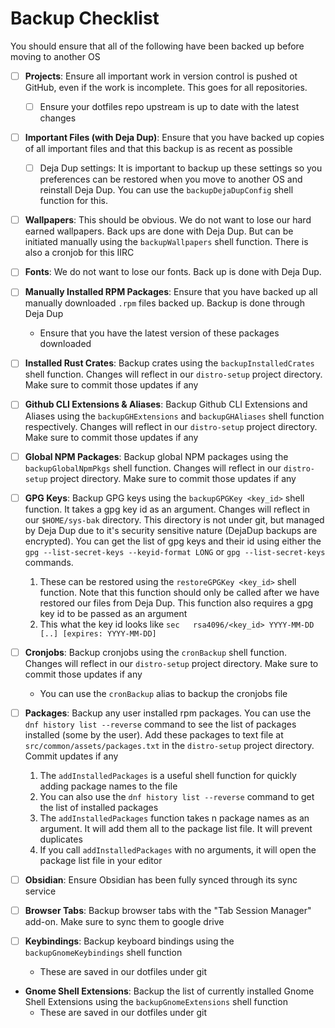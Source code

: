 # Backup Checklist

You should ensure that all of the following have been backed up before moving to another OS

- [ ] **Projects**:  Ensure all important work in version control is pushed ot GitHub, even if the work is incomplete. This goes for all repositories.
  - [ ] Ensure your dotfiles repo upstream is up to date with the latest changes
- [ ] **Important Files (with Deja Dup)**: Ensure that you have backed up copies of all important files and that this backup is as recent as possible
  - [ ] Deja Dup settings: It is important to backup up these settings so you preferences can be restored when you move to another OS and reinstall Deja Dup. You can use the `backupDejaDupConfig` shell function for this.

- [ ] **Wallpapers**: This should be obvious. We do not want to lose our hard earned wallpapers. Back ups are done with Deja Dup. But can be initiated manually using the `backupWallpapers` shell function. There is also a cronjob for this IIRC

- [ ] **Fonts**: We do not want to lose our fonts. Back up is done with Deja Dup.
- [ ] **Manually Installed RPM Packages**: Ensure that you have backed up all manually downloaded `.rpm` files backed up. Backup is done through Deja Dup
  - Ensure that you have the latest version of these packages downloaded
- [ ] **Installed Rust Crates**: Backup crates using the `backupInstalledCrates` shell function. Changes will reflect in our `distro-setup` project directory. Make sure to commit those updates if any
- [ ] **Github CLI Extensions & Aliases**: Backup Github CLI Extensions and Aliases using the `backupGHExtensions` and `backupGHAliases` shell function respectively. Changes will reflect in our `distro-setup` project directory. Make sure to commit those updates if any
- [ ] **Global NPM Packages**: Backup global NPM packages using the `backupGlobalNpmPkgs` shell function. Changes will reflect in our `distro-setup` project directory. Make sure to commit those updates if any

- [ ] **GPG Keys**: Backup GPG keys using the `backupGPGKey <key_id>` shell function. It takes a gpg key id as an argument. Changes will reflect in our `$HOME/sys-bak` directory. This directory is not under git, but managed by Deja Dup due to it's security sensitive nature (DejaDup backups are encrypted). You can get the list of gpg keys and their id using either the `gpg --list-secret-keys --keyid-format LONG` or `gpg --list-secret-keys` commands.
    1. These can be restored using the `restoreGPGKey <key_id>` shell function. Note that this function should only be called after we have restored our files from Deja Dup. This function also requires a gpg key id to be passed as an argument
    2. This what the key id looks like `sec   rsa4096/<key_id> YYYY-MM-DD [..] [expires: YYYY-MM-DD]`

- [ ] **Cronjobs**: Backup cronjobs using the `cronBackup` shell function. Changes will reflect in our `distro-setup` project directory. Make sure to commit those updates if any
  - You can use the `cronBackup` alias to backup the cronjobs file

- [ ] **Packages**: Backup any user installed rpm packages. You can use the `dnf history list --reverse` command to see the list of packages installed (some by the user). Add these packages to text file at `src/common/assets/packages.txt` in the `distro-setup` project directory. Commit updates if any
    1. The `addInstalledPackages` is a useful shell function for quickly adding package names to the file
    2. You can also use the `dnf history list --reverse` command to get the list of installed packages
    3. The `addInstalledPackages` function takes n package names as an argument. It will add them all to the package list file. It will prevent duplicates
    4. If you call `addInstalledPackages` with no arguments, it will open the package list file in your editor

- [ ] **Obsidian**: Ensure Obsidian has been fully synced through its sync service

- [ ] **Browser Tabs**: Backup browser tabs with the "Tab Session Manager" add-on. Make sure to sync them to google drive

- [ ] **Keybindings**: Backup keyboard bindings using the `backupGnomeKeybindings` shell function
  - These are saved in our dotfiles under git

- **Gnome Shell Extensions**: Backup the list of currently installed Gnome Shell Extensions using the `backupGnomeExtensions` shell function
  - These are saved in our dotfiles under git
